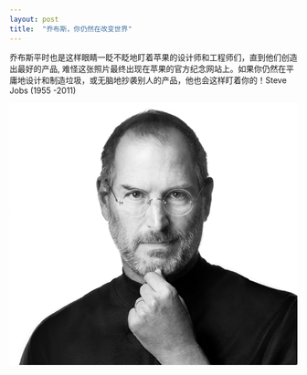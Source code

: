 ```yaml
---
layout: post
title:  "乔布斯，你仍然在改变世界"
---
```

乔布斯平时也是这样眼睛一眨不眨地盯着苹果的设计师和工程师们，直到他们创造出最好的产品, 难怪这张照片最终出现在苹果的官方纪念网站上。如果你仍然在平庸地设计和制造垃圾，或无脑地抄袭别人的产品，他也会这样盯着你的！Steve Jobs (1955 -2011)


![steve-jobs](/images/steve-jobs.jpg)
